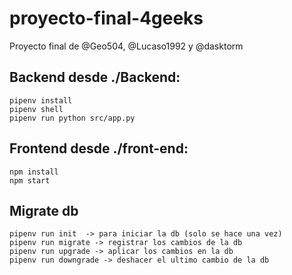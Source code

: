 # proyecto-final-4geeks

Proyecto final de @Geo504, @Lucaso1992 y @dasktorm

## Backend desde ./Backend:

```
pipenv install
pipenv shell
pipenv run python src/app.py
```

## Frontend desde ./front-end:

```
npm install
npm start

```
## Migrate db
```
pipenv run init  -> para iniciar la db (solo se hace una vez)
pipenv run migrate -> registrar los cambios de la db
pipenv run upgrade -> aplicar los cambios en la db
pipenv run downgrade -> deshacer el ultimo cambio de la db
```